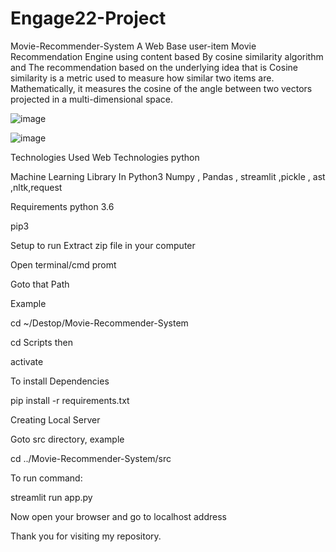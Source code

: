 # Engage22-Project
Movie-Recommender-System
A Web Base user-item Movie Recommendation Engine using content based By cosine similarity algorithm and The recommendation based on the underlying idea that is Cosine similarity is a metric used to measure how similar two items are. Mathematically, it measures the cosine of the angle between two vectors projected in a multi-dimensional space. 



![image](https://user-images.githubusercontent.com/92862567/170820787-6dcf34b3-9526-46d6-8d95-81b14ca41c68.png)


![image](https://user-images.githubusercontent.com/92862567/170820833-ec6e2927-7673-4a2e-8480-486e5b8845b4.png)


Technologies Used
Web Technologies
python 

Machine Learning Library In Python3
Numpy , Pandas , streamlit ,pickle , ast ,nltk,request


Requirements
python 3.6

pip3


Setup to run
Extract zip file in your computer

Open terminal/cmd promt

Goto that Path

Example

cd ~/Destop/Movie-Recommender-System



cd Scripts
then

activate

To install Dependencies

pip install -r requirements.txt

Creating Local Server

Goto src directory, example

cd ../Movie-Recommender-System/src

To run command:

streamlit run app.py 

Now open your browser and go to localhost address


Thank you for visiting my repository.
